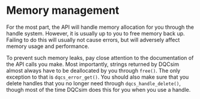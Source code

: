 # Memory management

For the most part, the API will handle memory allocation for you through
the handle system. However, it is usually up to you to free memory back up.
Failing to do this will usually not cause errors, but will adversely affect
memory usage and performance.

To prevent such memory leaks, pay close attention to the documentation of the
API calls you make. Most importantly, strings returned by DQCsim almost
always have to be deallocated by you through `free()`. The only exception to
that is `dqcs_error_get()`. You should also make sure that you delete handles
that you no longer need through `dqcs_handle_delete()`, though most of the
time DQCsim does this for you when you use a handle.
